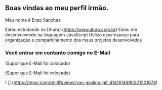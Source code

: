 ## Boas vindas ao meu perfil irmão.

Meu nome é Enzo Sanches

Estou estudando no [Alura].(https://www.alura.com.br)
Estou me desenvolvendo na linguagem JavaScript
Utilizo esse espaço para organização e compartilhamento dos meus projetos desenvolvidos

### Você entrar em contanto comigo no E-Mail

(Supor que E-Mail foi colocado)

(Supor que E-Mail foi colocado)

!.[].(https://tenor.com/pt-BR/view/ryan-gosling-gif-4141614690021201678)
